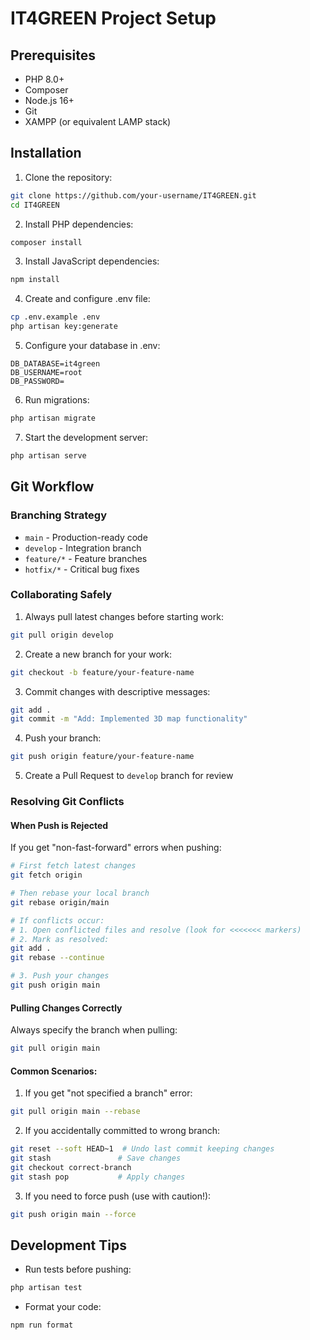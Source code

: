 # IT4GREEN Project Setup

## Prerequisites
- PHP 8.0+
- Composer
- Node.js 16+
- Git
- XAMPP (or equivalent LAMP stack)

## Installation

1. Clone the repository:
```bash
git clone https://github.com/your-username/IT4GREEN.git
cd IT4GREEN
```

2. Install PHP dependencies:
```bash
composer install
```

3. Install JavaScript dependencies:
```bash
npm install
```

4. Create and configure .env file:
```bash
cp .env.example .env
php artisan key:generate
```

5. Configure your database in .env:
```env
DB_DATABASE=it4green
DB_USERNAME=root
DB_PASSWORD=
```

6. Run migrations:
```bash
php artisan migrate
```

7. Start the development server:
```bash
php artisan serve
```

## Git Workflow

### Branching Strategy
- `main` - Production-ready code
- `develop` - Integration branch
- `feature/*` - Feature branches
- `hotfix/*` - Critical bug fixes

### Collaborating Safely
1. Always pull latest changes before starting work:
```bash
git pull origin develop
```

2. Create a new branch for your work:
```bash
git checkout -b feature/your-feature-name
```

3. Commit changes with descriptive messages:
```bash
git add .
git commit -m "Add: Implemented 3D map functionality"
```

4. Push your branch:
```bash
git push origin feature/your-feature-name
```

5. Create a Pull Request to `develop` branch for review

### Resolving Git Conflicts

#### When Push is Rejected
If you get "non-fast-forward" errors when pushing:
```bash
# First fetch latest changes
git fetch origin

# Then rebase your local branch
git rebase origin/main

# If conflicts occur:
# 1. Open conflicted files and resolve (look for <<<<<<< markers)
# 2. Mark as resolved:
git add .
git rebase --continue

# 3. Push your changes
git push origin main
```

#### Pulling Changes Correctly
Always specify the branch when pulling:
```bash
git pull origin main
```

#### Common Scenarios:
1. If you get "not specified a branch" error:
```bash
git pull origin main --rebase
```

2. If you accidentally committed to wrong branch:
```bash
git reset --soft HEAD~1  # Undo last commit keeping changes
git stash               # Save changes
git checkout correct-branch
git stash pop           # Apply changes
```

3. If you need to force push (use with caution!):
```bash
git push origin main --force
```

## Development Tips
- Run tests before pushing:
```bash
php artisan test
```
- Format your code:
```bash
npm run format
```
